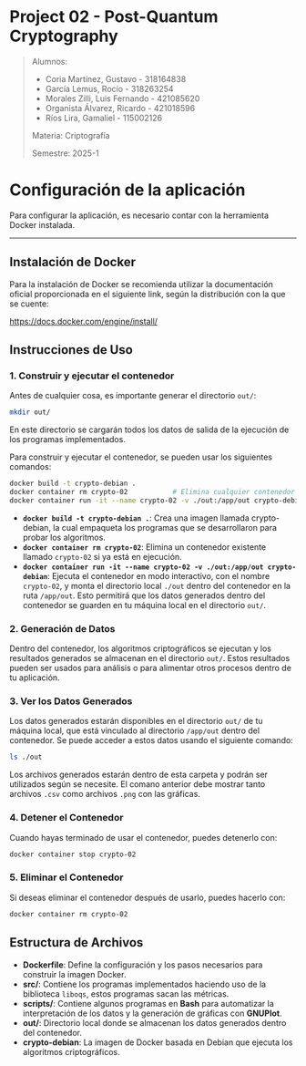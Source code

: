 # Project 02 - Post-Quantum Cryptography

> Alumnos:
> - Coria Martínez, Gustavo      - 318164838
> - García Lemus, Rocío			     - 318263254
> - Morales Zilli, Luis Fernando - 421085620
> - Organista Álvarez, Ricardo	 - 421018596
> - Ríos Lira, Gamaliel 			   - 115002126
>
> Materia: Criptografía
>
> Semestre: 2025-1

##
# Configuración de la aplicación
Para configurar la aplicación, es necesario contar con la herramienta Docker instalada.

---

## Instalación de Docker

Para la instalación de Docker se recomienda utilizar la documentación oficial proporcionada en el siguiente link, según la distribución con la que se cuente:

https://docs.docker.com/engine/install/


## Instrucciones de Uso

### 1. Construir y ejecutar el contenedor

Antes de cualquier cosa, es importante generar el directorio `out/`:
```bash
mkdir out/
```

En este directorio se cargarán todos los datos de salida de la ejecución de los programas implementados.

Para construir y ejecutar el contenedor, se pueden usar los siguientes comandos:

```bash
docker build -t crypto-debian .
docker container rm crypto-02           # Elimina cualquier contenedor previo con el nombre crypto-02
docker container run -it --name crypto-02 -v ./out:/app/out crypto-debian
```

- **`docker build -t crypto-debian .`**: Crea una imagen llamada crypto-debian, la cual empaqueta los programas que se desarrollaron para probar los algoritmos.
- **`docker container rm crypto-02`**: Elimina un contenedor existente llamado `crypto-02` si ya está en ejecución.
- **`docker container run -it --name crypto-02 -v ./out:/app/out crypto-debian`**: Ejecuta el contenedor en modo interactivo, con el nombre `crypto-02`, y monta el directorio local `./out` dentro del contenedor en la ruta `/app/out`. Esto permitirá que los datos generados dentro del contenedor se guarden en tu máquina local en el directorio `out/`.

### 2. Generación de Datos

Dentro del contenedor, los algoritmos criptográficos se ejecutan y los resultados generados se almacenan en el directorio `out/`. Estos resultados pueden ser usados para análisis o para alimentar otros procesos dentro de tu aplicación.

### 3. Ver los Datos Generados

Los datos generados estarán disponibles en el directorio `out/` de tu máquina local, que está vinculado al directorio `/app/out` dentro del contenedor. Se puede acceder a estos datos usando el siguiente comando:

```bash
ls ./out
```

Los archivos generados estarán dentro de esta carpeta y podrán ser utilizados según se necesite. El comano anterior debe mostrar tanto archivos `.csv` como archivos `.png` con las gráficas.

### 4. Detener el Contenedor

Cuando hayas terminado de usar el contenedor, puedes detenerlo con:

```bash
docker container stop crypto-02
```

### 5. Eliminar el Contenedor

Si deseas eliminar el contenedor después de usarlo, puedes hacerlo con:

```bash
docker container rm crypto-02
```

## Estructura de Archivos

- **Dockerfile**: Define la configuración y los pasos necesarios para construir la imagen Docker.
- **src/**: Contiene los programas implementados haciendo uso de la biblioteca `liboqs`, estos programas sacan las métricas.
- **scripts/**: Contiene algunos programas en **Bash** para automatizar la interpretación de los datos y la generación de gráficas con **GNUPlot**.
- **out/**: Directorio local donde se almacenan los datos generados dentro del contenedor.
- **crypto-debian**: La imagen de Docker basada en Debian que ejecuta los algoritmos criptográficos.
